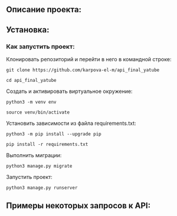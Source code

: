## Описание проекта:

## Установка:

### Как запустить проект:

Клонировать репозиторий и перейти в него в командной строке:

```
git clone https://github.com/karpova-el-m/api_final_yatube
```

```
cd api_final_yatube
```

Cоздать и активировать виртуальное окружение:

```
python3 -m venv env
```

```
source venv/bin/activate
```

Установить зависимости из файла requirements.txt:

```
python3 -m pip install --upgrade pip
```

```
pip install -r requirements.txt
```

Выполнить миграции:

```
python3 manage.py migrate
```

Запустить проект:

```
python3 manage.py runserver
```

## Примеры некоторых запросов к API:
